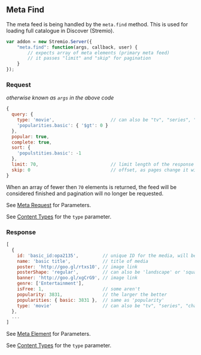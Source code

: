 ## Meta Find

The meta feed is being handled by the `meta.find` method. This is used for loading full catalogue in Discover (Stremio).

```javascript
var addon = new Stremio.Server({
	"meta.find": function(args, callback, user) {
		// expects array of meta elements (primary meta feed)
		// it passes "limit" and "skip" for pagination
	}
});
```

### Request

_otherwise known as `args` in the above code_

```javascript
{
  query: {
    type: 'movie',                     // can also be "tv", "series", "channel"
    'popularities.basic': { '$gt': 0 }
  },
  popular: true,
  complete: true,
  sort: {
    'populstities.basic': -1
  },
  limit: 70,                           // limit length of the response array to "70"
  skip: 0                              // offset, as pages change it will progress to "70", "140", ...
}
```

When an array of fewer then `70` elements is returned, the feed will be considered finished and pagination will no longer be requested.

See [Meta Request](meta.request.md) for Parameters.

See [Content Types](../content.types.md) for the `type` parameter.

### Response

```javascript
[
  {
    id: 'basic_id:opa2135',         // unique ID for the media, will be returned as "basic_id" in the request object later
    name: 'basic title',            // title of media
    poster: 'http://goo.gl/rtxs10', // image link
    posterShape: 'regular',         // can also be 'landscape' or 'square'
    banner: 'http://goo.gl/xgCrG9', // image link
    genre: ['Entertainment'],
    isFree: 1,                      // some aren't
    popularity: 3831,               // the larger the better
    popularities: { basic: 3831 },  // same as 'popularity'
    type: 'movie'                   // can also be "tv", "series", "channel"
  },
  ...
]
```

See [Meta Element](meta.element.md) for Parameters.

See [Content Types](../content.types.md) for the `type` parameter.
